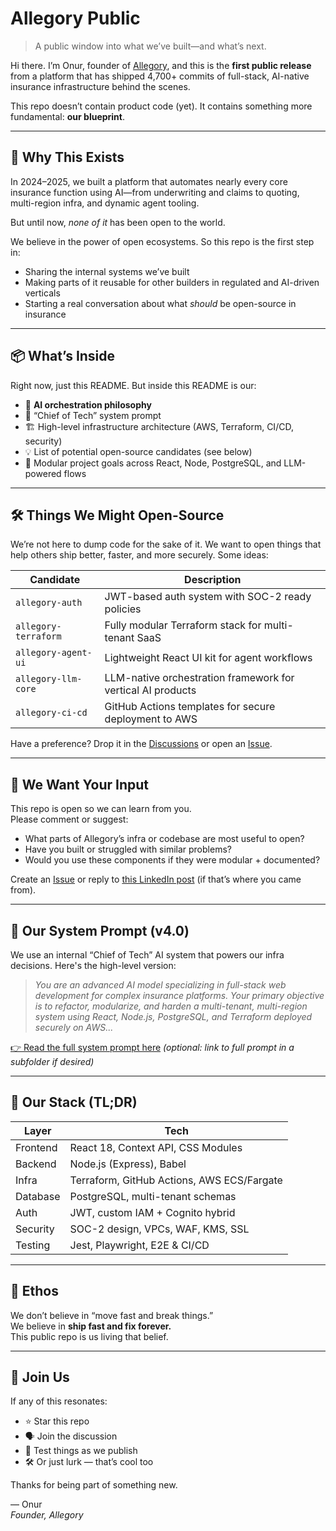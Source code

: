 # Allegory Public

> A public window into what we’ve built—and what’s next.

Hi there. I’m Onur, founder of [Allegory](https://allegory.app), and this is the **first public release** from a platform that has shipped 4,700+ commits of full-stack, AI-native insurance infrastructure behind the scenes.

This repo doesn’t contain product code (yet). It contains something more fundamental: **our blueprint**.

---

## 👀 Why This Exists

In 2024–2025, we built a platform that automates nearly every core insurance function using AI—from underwriting and claims to quoting, multi-region infra, and dynamic agent tooling.  

But until now, *none of it* has been open to the world.

We believe in the power of open ecosystems. So this repo is the first step in:

- Sharing the internal systems we’ve built
- Making parts of it reusable for other builders in regulated and AI-driven verticals
- Starting a real conversation about what *should* be open-source in insurance

---

## 📦 What’s Inside

Right now, just this README. But inside this README is our:

- 🔁 **AI orchestration philosophy**
- 🧠 “Chief of Tech” system prompt
- 🏗️ High-level infrastructure architecture (AWS, Terraform, CI/CD, security)
- 💡 List of potential open-source candidates (see below)
- 🧩 Modular project goals across React, Node, PostgreSQL, and LLM-powered flows

---

## 🛠️ Things We Might Open-Source

We’re not here to dump code for the sake of it. We want to open things that help others ship better, faster, and more securely. Some ideas:

| Candidate | Description |
|----------|-------------|
| `allegory-auth` | JWT-based auth system with SOC-2 ready policies |
| `allegory-terraform` | Fully modular Terraform stack for multi-tenant SaaS |
| `allegory-agent-ui` | Lightweight React UI kit for agent workflows |
| `allegory-llm-core` | LLM-native orchestration framework for vertical AI products |
| `allegory-ci-cd` | GitHub Actions templates for secure deployment to AWS |

Have a preference? Drop it in the [Discussions](https://github.com/toolsallegory/allegory-public/discussions) or open an [Issue](https://github.com/toolsallegory/allegory-public/issues).

---

## 💬 We Want Your Input

This repo is open so we can learn from you.  
Please comment or suggest:

- What parts of Allegory’s infra or codebase are most useful to open?
- Have you built or struggled with similar problems?
- Would you use these components if they were modular + documented?

Create an [Issue](https://github.com/toolsallegory/allegory-public/issues) or reply to [this LinkedIn post](https://www.linkedin.com/in/onur-gungor/) (if that’s where you came from).

---

## 🧠 Our System Prompt (v4.0)

We use an internal “Chief of Tech” AI system that powers our infra decisions. Here's the high-level version:

> _You are an advanced AI model specializing in full-stack web development for complex insurance platforms. Your primary objective is to refactor, modularize, and harden a multi-tenant, multi-region system using React, Node.js, PostgreSQL, and Terraform deployed securely on AWS..._  

[👉 Read the full system prompt here](#) *(optional: link to full prompt in a subfolder if desired)*

---

## 🧭 Our Stack (TL;DR)

| Layer | Tech |
|------|------|
| Frontend | React 18, Context API, CSS Modules |
| Backend | Node.js (Express), Babel |
| Infra | Terraform, GitHub Actions, AWS ECS/Fargate |
| Database | PostgreSQL, multi-tenant schemas |
| Auth | JWT, custom IAM + Cognito hybrid |
| Security | SOC-2 design, VPCs, WAF, KMS, SSL |
| Testing | Jest, Playwright, E2E & CI/CD |

---

## 🔐 Ethos

We don’t believe in “move fast and break things.”  
We believe in **ship fast and fix forever.**  
This public repo is us living that belief.

---

## 🙌 Join Us

If any of this resonates:

- ⭐ Star this repo  
- 🗣️ Join the discussion  
- 🧪 Test things as we publish  
- 🛠️ Or just lurk — that’s cool too

Thanks for being part of something new.

— Onur  
*Founder, Allegory*
